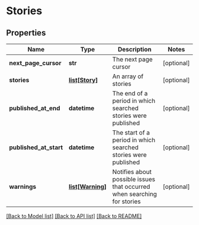 # Stories

## Properties
Name | Type | Description | Notes
------------ | ------------- | ------------- | -------------
**next_page_cursor** | **str** | The next page cursor | [optional] 
**stories** | [**list[Story]**](Story.md) | An array of stories | [optional] 
**published_at_end** | **datetime** | The end of a period in which searched stories were published | [optional] 
**published_at_start** | **datetime** | The start of a period in which searched stories were published | [optional] 
**warnings** | [**list[Warning]**](Warning.md) | Notifies about possible issues that occurred when searching for stories | [optional] 

[[Back to Model list]](../README.md#documentation-for-models) [[Back to API list]](../README.md#documentation-for-api-endpoints) [[Back to README]](../README.md)


